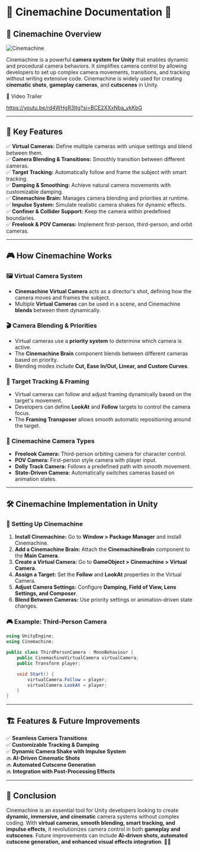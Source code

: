 # 📜 Cinemachine Documentation 🎥

## 📌 Cinemachine Overview  
![Cinemachine](https://user-images.githubusercontent.com/62818241/211226109-10b59d11-50da-4512-8499-e02e2285ef94.jpg)

Cinemachine is a powerful **camera system for Unity** that enables dynamic and procedural camera behaviors. It simplifies camera control by allowing developers to set up complex camera movements, transitions, and tracking without writing extensive code. Cinemachine is widely used for creating **cinematic shots**, **gameplay cameras**, and **cutscenes** in Unity.

🔗 Video Trailer

https://youtu.be/rd4WHgR3Itg?si=BCE2XXxNba_vkKbG

---

## 🎥 Key Features

✅ **Virtual Cameras:** Define multiple cameras with unique settings and blend between them.  
✅ **Camera Blending & Transitions:** Smoothly transition between different cameras.  
✅ **Target Tracking:** Automatically follow and frame the subject with smart tracking.  
✅ **Damping & Smoothing:** Achieve natural camera movements with customizable damping.  
✅ **Cinemachine Brain:** Manages camera blending and priorities at runtime.  
✅ **Impulse System:** Simulate realistic camera shakes for dynamic effects.  
✅ **Confiner & Collider Support:** Keep the camera within predefined boundaries.  
✅ **Freelook & POV Cameras:** Implement first-person, third-person, and orbit cameras.  

---

## 🎮 How Cinemachine Works

### 🖼️ Virtual Camera System
- **Cinemachine Virtual Camera** acts as a director's shot, defining how the camera moves and frames the subject.
- Multiple **Virtual Cameras** can be used in a scene, and Cinemachine **blends** between them dynamically.

### 🎬 Camera Blending & Priorities
- Virtual cameras use a **priority system** to determine which camera is active.
- The **Cinemachine Brain** component blends between different cameras based on priority.
- Blending modes include **Cut, Ease In/Out, Linear, and Custom Curves**.

### 🎯 Target Tracking & Framing
- Virtual cameras can follow and adjust framing dynamically based on the target's movement.
- Developers can define **LookAt** and **Follow** targets to control the camera focus.
- The **Framing Transposer** allows smooth automatic repositioning around the target.

### 🎥 Cinemachine Camera Types
- **Freelook Camera:** Third-person orbiting camera for character control.
- **POV Camera:** First-person style camera with player input.
- **Dolly Track Camera:** Follows a predefined path with smooth movement.
- **State-Driven Camera:** Automatically switches cameras based on animation states.

---

## 🛠️ Cinemachine Implementation in Unity

### 📌 Setting Up Cinemachine
1. **Install Cinemachine:** Go to **Window > Package Manager** and install Cinemachine.
2. **Add a Cinemachine Brain:** Attach the **CinemachineBrain** component to the **Main Camera**.
3. **Create a Virtual Camera:** Go to **GameObject > Cinemachine > Virtual Camera**.
4. **Assign a Target:** Set the **Follow** and **LookAt** properties in the Virtual Camera.
5. **Adjust Camera Settings:** Configure **Damping, Field of View, Lens Settings, and Composer**.
6. **Blend Between Cameras:** Use priority settings or animation-driven state changes.

### 🎮 Example: Third-Person Camera
```csharp
using UnityEngine;
using Cinemachine;

public class ThirdPersonCamera : MonoBehaviour {
    public CinemachineVirtualCamera virtualCamera;
    public Transform player;

    void Start() {
        virtualCamera.Follow = player;
        virtualCamera.LookAt = player;
    }
}
```

---

## 🏗️ Features & Future Improvements

✅ **Seamless Camera Transitions**  
✅ **Customizable Tracking & Damping**  
✅ **Dynamic Camera Shake with Impulse System**  
🔜 **AI-Driven Cinematic Shots**  
🔜 **Automated Cutscene Generation**  
🔜 **Integration with Post-Processing Effects**  

---

## 📌 Conclusion
Cinemachine is an essential tool for Unity developers looking to create **dynamic, immersive, and cinematic** camera systems without complex coding. With **virtual cameras, smooth blending, smart tracking, and impulse effects**, it revolutionizes camera control in both **gameplay and cutscenes**. Future improvements can include **AI-driven shots, automated cutscene generation, and enhanced visual effects integration**. 🎥🚀
